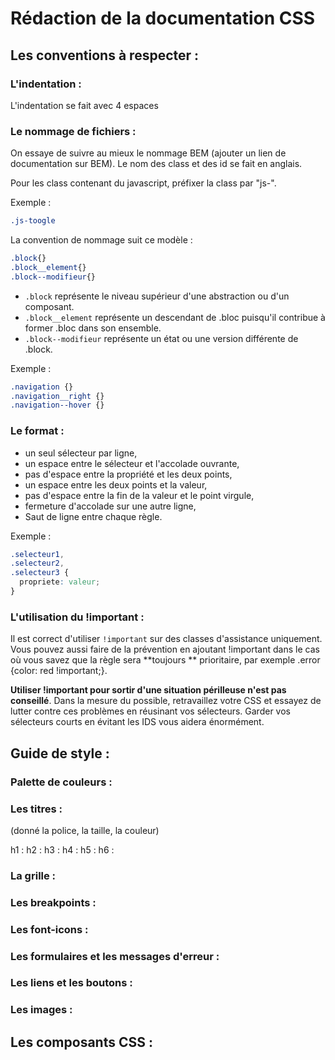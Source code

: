 # Rédaction de la documentation CSS

## Les conventions à respecter :

### L'indentation :
L'indentation se fait avec 4 espaces

### Le nommage de fichiers :
On essaye de suivre au mieux le nommage BEM (ajouter un lien de documentation sur BEM). Le nom des class et des id se fait en anglais.

Pour les class contenant du javascript, préfixer la class par "js-".

Exemple :
```css
.js-toogle
```

La convention de nommage suit ce modèle :

```css
.block{}
.block__element{}
.block--modifieur{}
```

- `.block` représente le niveau supérieur d'une abstraction ou d'un composant.
- `.block__element` représente un descendant de .bloc puisqu'il contribue à former .bloc dans son ensemble.
- `.block--modifieur` représente un état ou une version différente de .block.

Exemple :
```css
.navigation {}
.navigation__right {}
.navigation--hover {}
```

### Le format :
- un seul sélecteur par ligne,
- un espace entre le sélecteur et l'accolade ouvrante,
- pas d'espace entre la propriété et les deux points,
- un espace entre les deux points et la valeur,
- pas d'espace entre la fin de la valeur et le point virgule,
- fermeture d'accolade sur une autre ligne,
- Saut de ligne entre chaque règle.

Exemple :
```css
.selecteur1,
.selecteur2,
.selecteur3 {
  propriete: valeur;
}
```

### L'utilisation du !important :

Il est correct d'utiliser `!important` sur des classes d'assistance uniquement. Vous pouvez aussi faire de la prévention en ajoutant !important dans le cas où vous savez que la règle sera **toujours ** prioritaire, par exemple .error {color: red !important;}.

**Utiliser !important pour sortir d'une situation périlleuse n'est pas conseillé**. Dans la mesure du possible, retravaillez votre CSS et essayez de lutter contre ces problèmes en réusinant vos sélecteurs. Garder vos sélecteurs courts en évitant les IDS vous aidera énormément.

## Guide de style :

### Palette de couleurs :

### Les titres :
(donné la police, la taille, la couleur)

h1 : 
h2 : 
h3 : 
h4 :
h5 :
h6 :

### La grille :

### Les breakpoints :

### Les font-icons :

### Les formulaires et les messages d'erreur :

### Les liens et les boutons :

### Les images :

## Les composants CSS :

